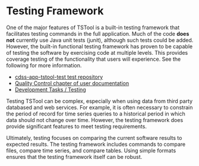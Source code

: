 # Testing Framework #

One of the major features of TSTool is a built-in testing framework that facilitates testing commands in the full application.
Much of the code **does not** currently use Java unit tests (junit), although such tests could be added.
However, the built-in functional testing framework has proven to be capable of testing the software
by exercising code at multiple levels.
This provides coverage testing of the functionality that users will experience.
See the following for more information.

* [cdss-app-tstool-test test repository](https://github.com/OpenCDSS/cdss-app-tstool-test)
* [Quality Control chapter of user documentation](http://opencdss.state.co.us/tstool/latest/doc-user/quality-control/quality-control/)
* [Development Tasks / Testing](../../dev-tasks/overview.md#testing)

Testing TSTool can be complex, especially when using data from third party databased and web services.
For example, it is often necessary to constrain the period of record for time series queries to a
historical period in which data should not change over time.
However, the testing framework does provide significant features to meet testing requirements.

Ultimately, testing focuses on comparing the current software results to expected results.
The testing framework includes commands to compare files, compare time series, and compare tables.
Using simple formats ensures that the testing framework itself can be robust.
